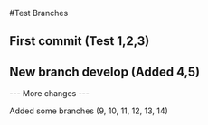 #Test Branches

## First commit (Test 1,2,3)
## New branch develop (Added 4,5)


--- More changes ---

Added some branches (9, 10, 11, 12, 13, 14)